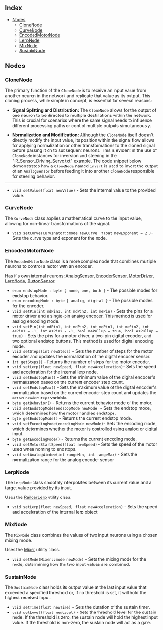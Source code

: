 ## Index
- [Nodes](#nodes)
    - [CloneNode](#clonenode)
    - [CurveNode](#curvenode)
    - [EncodedMotorNode](#encodedmotornode)
    - [LerpNode](#lerpnode)
    - [MixNode](#mixnode)
    - [SustainNode](#sustainnode)

## Nodes

### CloneNode

The primary function of the `CloneNode` is to receive an input value from another neuron in the network and replicate that value as its output. This cloning process, while simple in concept, is essential for several reasons:

* **Signal Splitting and Distribution:** The `CloneNode` allows for the output of one neuron to be directed to multiple destinations within the network. This is crucial for scenarios where the same signal needs to influence different processing paths or control multiple outputs simultaneously. 

* **Normalization and Modification:** Although the `CloneNode` itself doesn't directly modify the input value, its position within the signal flow allows for applying normalization or other transformations to the cloned signal before passing it on to subsequent neurons. This is evident in the use of `CloneNode` instances for inversion and steering in the "IR\_Sensor\_Driving\_Servo.txt" example. The code snippet below demonstrates how a `CloneNode` named `invert` is used to invert the output of an `AnalogSensor` before feeding it into another `CloneNode` responsible for steering behavior.

---

- `void setValue(float newValue)` - Sets the internal value to the provided value.

### CurveNode

The `CurveNode` class applies a mathematical curve to the input value, allowing for non-linear transformations of the signal.

- `void setCurve(Curvinator::mode newCurve, float newExponent = 2 )`- Sets the curve type and exponent for the node.

### EncodedMotorNode

The `EncodedMotorNode` class is a more complex node that combines multiple neurons to control a motor with an encoder.

Has it's own internal neurons: [AnalogSensor](Sensors.md#analogsensor), [EncoderSensor](Sensors.md#encodersensor), [MotorDriver](Drivers.md#motordriver), [LerpNode](Nodes.md#lerpnode),  [ButtonSensor](Sensors.md#buttonsensor)

- `enum endstopMode : byte { none, one, both }` - The possible modes for endstop behavior.
- `enum encodingMode : byte { analog, digital }` - The possible modes for the encoder.
- `void setPin(int mdPin1, int mdPin2, int mePin)` -  Sets the pins for a motor driver and a single-pin analog encoder. This method is used for analog encoding mode.
- `void setPin(int mdPin1, int mdPin2, int mePin1, int mePin2, int esPin1 = -1, int esPin2 = -1, bool mePullup = true, bool esPullup = true)` - Sets the pins for a motor driver, a two-pin digital encoder, and two optional endstop buttons. This method is used for digital encoding mode.
- `void setSteps(int newSteps)` - Sets the number of steps for the motor encoder and updates the normalization of the digital encoder sensor.
- `int getSteps()` - Returns the number of steps for the motor encoder.
- `void setLerp(float newSpeed, float newAcceleration)`- Sets the speed and acceleration for the internal lerp node.
- `void setEndstopMin()` - Sets the minimum value of the digital encoder's normalization based on the current encoder step count.
- `void setEndstopMax()` - Sets the maximum value of the digital encoder's normalization based on the current encoder step count and updates the `motorEncoderSteps` variable.
- `byte getBehavior()` - Returns the current behavior mode of the motor.
- `void setEndstopMode(endstopMode newMode)` - Sets the endstop mode, which determines how the motor handles endstops.
- `byte getEndstopMode()` -  Returns the current endstop mode. 
- `void setEncodingMode(encodingMode newMode)`- Sets the encoding mode, which determines whether the motor is controlled using analog or digital input.
- `byte getEncodingMode()` -  Returns the current encoding mode.
- `void setMotorStartSpeed(float newSpeed)` - Sets the speed of the motor used when homing to endstops.
- `void setAnalogWindow(int rangeMin, int rangeMax)` -  Sets the normalization range for the analog encoder sensor.

### LerpNode
The `LerpNode` class smoothly interpolates between its current value and a target value provided by its input. 

Uses the [RailcarLerp](Utilities.md#railcarlerp) utility class.

- `void setLerp(float newSpeed, float newAcceleration)` -  Sets the speed and acceleration of the internal lerp object.

### MixNode
The `MixNode` class combines the values of two input neurons using a chosen mixing mode.

Uses the [Mixer](Utilities.md#mixer) utility class.

- `void setMode(Mixer::mode newMode)` - Sets the mixing mode for the node, determining how the two input values are combined.

### SustainNode
The `SustainNode` class holds its output value at the last input value that exceeded a specified threshold or, if no threshold is set, it will hold the highest received input.

- `void setTime(float newTime)` -  Sets the duration of the sustain timer.
- `void setLevel(float newLevel)` -  Sets the threshold level for the sustain node. If the threshold is zero, the sustain node will hold the highest input value. If the threshold is non-zero, the sustain node will act as a gate.
